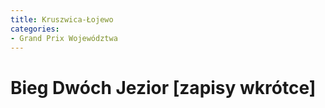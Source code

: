 ```yaml
---
title: Kruszwica-Łojewo
categories:
- Grand Prix Województwa
---
```


# Bieg Dwóch Jezior [zapisy wkrótce]
